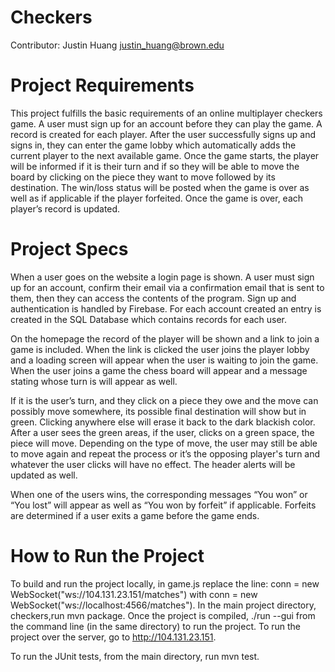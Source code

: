 # Checkers
Contributor: Justin Huang justin_huang@brown.edu
# Project Requirements
 This project fulfills the basic requirements of an online multiplayer checkers game. A user must sign up for an account before they can play the game. A record is created for each player. After the user successfully signs up and signs in, they can enter the game lobby which automatically adds the current player to the next available game. Once the game starts, the player will be informed if it is their turn and if so they will be able to move the board by clicking on the piece they want to move followed by its destination. The win/loss status will be posted when the game is over as well as if applicable if the player forfeited. Once the game is over, each player’s record is updated.

# Project Specs
When a user goes on the website a login page is shown. A user must sign up for an account, confirm their email via a confirmation email that is sent to them, then they can access the contents of the program. Sign up and authentication is handled by Firebase. For each account created an entry is created in the SQL Database which contains records for each user. 

On the homepage the record of the player will be shown and a link to join a game is included. When the link is clicked the user joins the player lobby and a loading screen will appear when the user is waiting to join the game. When the user joins a game the chess board will appear and a message stating whose turn is will appear as well. 

If it is the user’s turn, and they click on a piece they owe and the move can possibly move somewhere, its possible final destination will show but in green. Clicking anywhere else will erase it back to the dark blackish color. After a user sees the green areas, if the user, clicks on a green space, the piece will move. Depending on the type of move, the user may still be able to move again and repeat the process or it’s the opposing player's turn and whatever the user clicks will have no effect. The header alerts will be updated as well.

When one of the users wins, the corresponding messages “You won” or “You lost” will appear as well as “You won by forfeit” if applicable. Forfeits are determined if a user exits a game before the game ends. 

# How to Run the Project
To build and run the project locally, in game.js replace  the line: conn = new WebSocket("ws://104.131.23.151/matches") with  conn = new WebSocket("ws://localhost:4566/matches"). In the main project directory, checkers,run mvn package. Once the project is compiled, ./run --gui from the command line (in the same directory) to run the project. To run the project over the server, go to http://104.131.23.151.

To run the JUnit tests, from the main directory, run mvn test. 
